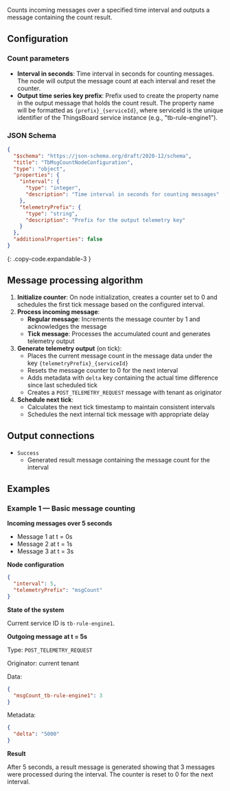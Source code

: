 Counts incoming messages over a specified time interval and outputs a message containing the count result.

## Configuration

### Count parameters

- **Interval in seconds**: Time interval in seconds for counting messages. The node will output the message count at each interval and reset the counter.
- **Output time series key prefix**: Prefix used to create the property name in the output message that holds the count result. The property name will be formatted as
  `{prefix}_{serviceId}`, where serviceId is the unique identifier of the ThingsBoard service instance (e.g., "tb-rule-engine1").

### JSON Schema

```json
{
  "$schema": "https://json-schema.org/draft/2020-12/schema",
  "title": "TbMsgCountNodeConfiguration",
  "type": "object",
  "properties": {
    "interval": {
      "type": "integer",
      "description": "Time interval in seconds for counting messages"
    },
    "telemetryPrefix": {
      "type": "string",
      "description": "Prefix for the output telemetry key"
    }
  },
  "additionalProperties": false
}
```
{: .copy-code.expandable-3 }

## Message processing algorithm

1. **Initialize counter**: On node initialization, creates a counter set to 0 and schedules the first tick message based on the configured interval.
2. **Process incoming message**:
    - **Regular message**: Increments the message counter by 1 and acknowledges the message
    - **Tick message**: Processes the accumulated count and generates telemetry output
3. **Generate telemetry output** (on tick):
    - Places the current message count in the message data under the key `{telemetryPrefix}_{serviceId}`
    - Resets the message counter to 0 for the next interval
    - Adds metadata with `delta` key containing the actual time difference since last scheduled tick
    - Creates a `POST_TELEMETRY_REQUEST` message with tenant as originator
4. **Schedule next tick**:
    - Calculates the next tick timestamp to maintain consistent intervals
    - Schedules the next internal tick message with appropriate delay

## Output connections

- `Success`
    - Generated result message containing the message count for the interval

## Examples

### Example 1 — Basic message counting

**Incoming messages over 5 seconds**

- Message 1 at t = 0s
- Message 2 at t = 1s
- Message 3 at t = 3s

**Node configuration**

```json
{
  "interval": 5,
  "telemetryPrefix": "msgCount"
}
```

**State of the system**

Current service ID is `tb-rule-engine1`.

**Outgoing message at t = 5s**

Type: `POST_TELEMETRY_REQUEST`

Originator: current tenant

Data:

```json
{
  "msgCount_tb-rule-engine1": 3
}
```

Metadata:

```json
{
  "delta": "5000"
}
```

**Result**

After 5 seconds, a result message is generated showing that 3 messages were processed during the interval. The counter is reset to 0 for the next interval.
